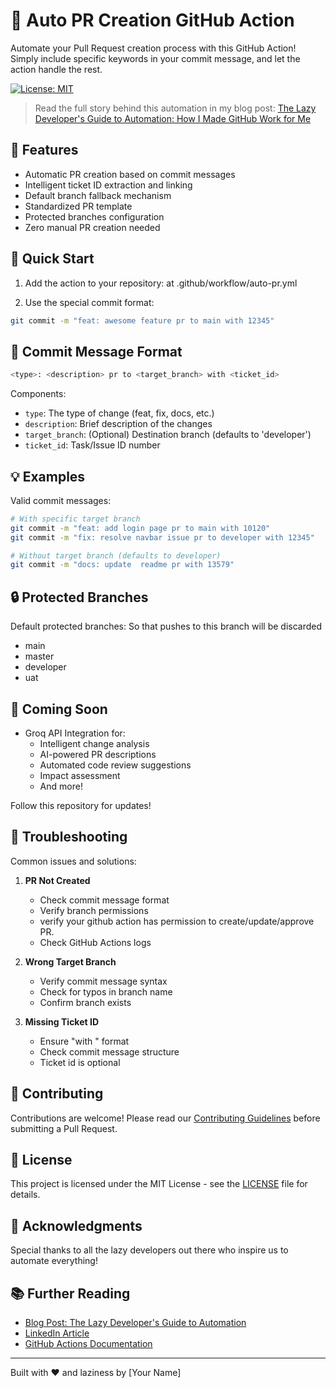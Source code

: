 # 🤖 Auto PR Creation GitHub Action

Automate your Pull Request creation process with this GitHub Action! Simply include specific keywords in your commit message, and let the action handle the rest.

[![License: MIT](https://img.shields.io/badge/License-MIT-yellow.svg)](https://opensource.org/licenses/MIT)

> Read the full story behind this automation in my blog post: [The Lazy Developer's Guide to Automation: How I Made GitHub Work for Me](your-blog-link-here)

## 🌟 Features

- Automatic PR creation based on commit messages
- Intelligent ticket ID extraction and linking
- Default branch fallback mechanism
- Standardized PR template
- Protected branches configuration
- Zero manual PR creation needed

## 🚀 Quick Start

1. Add the action to your repository: at .github/workflow/auto-pr.yml


2. Use the special commit format:
```bash
git commit -m "feat: awesome feature pr to main with 12345"
```

## 📝 Commit Message Format

```bash
<type>: <description> pr to <target_branch> with <ticket_id>
```

Components:
- `type`: The type of change (feat, fix, docs, etc.)
- `description`: Brief description of the changes
- `target_branch`: (Optional) Destination branch (defaults to 'developer')
- `ticket_id`: Task/Issue ID number

## 💡 Examples

Valid commit messages:
```bash
# With specific target branch
git commit -m "feat: add login page pr to main with 10120"
git commit -m "fix: resolve navbar issue pr to developer with 12345"

# Without target branch (defaults to developer)
git commit -m "docs: update  readme pr with 13579"
```

## 🔒 Protected Branches

Default protected branches:
So that pushes to this branch will be discarded
- main
- master
- developer
- uat

## 🚀 Coming Soon

- Groq API Integration for:
  - Intelligent change analysis
  - AI-powered PR descriptions
  - Automated code review suggestions
  - Impact assessment
  - And more!

Follow this repository for updates!

## 🤔 Troubleshooting

Common issues and solutions:

1. **PR Not Created**
   - Check commit message format
   - Verify branch permissions
   - verify your github action has permission to create/update/approve PR.
   - Check GitHub Actions logs

2. **Wrong Target Branch**
   - Verify commit message syntax
   - Check for typos in branch name
   - Confirm branch exists

3. **Missing Ticket ID**
   - Ensure "with <id>" format
   - Check commit message structure
   - Ticket id is optional

## 🤝 Contributing

Contributions are welcome! Please read our [Contributing Guidelines](CONTRIBUTING.md) before submitting a Pull Request.

## 📄 License

This project is licensed under the MIT License - see the [LICENSE](LICENSE) file for details.

## 🙏 Acknowledgments

Special thanks to all the lazy developers out there who inspire us to automate everything!

## 📚 Further Reading

- [Blog Post: The Lazy Developer's Guide to Automation](your-blog-link-here)
- [LinkedIn Article](your-linkedin-post-link-here)
- [GitHub Actions Documentation](https://docs.github.com/en/actions)

---
Built with ❤️ and laziness by [Your Name]
